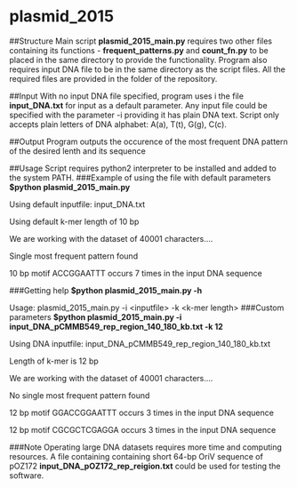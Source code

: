 # plasmid_2015
##Structure
Main script **plasmid_2015_main.py** requires two other files containing its functions - **frequent_patterns.py** and **count_fn.py** to be placed in the same directory to provide the functionality. Program also requires input DNA file to be in the same directory as the script files. All the required files are provided in the folder of the repository.

##Input
With no input DNA file specified, program uses i the file **input_DNA.txt** for input as a default parameter. Any input file could be specified with the parameter -i providing it has plain DNA text. Script only accepts plain letters of DNA alphabet: A(a), T(t), G(g), C(c).

##Output
Program outputs the occurence of the most frequent DNA pattern of the desired lenth and its sequence

##Usage
Script requires python2 interpreter to be installed and added to the system PATH.
###Example of using the file with default parameters
**$python plasmid_2015_main.py**

Using default inputfile: input_DNA.txt

Using default k-mer length of 10 bp

We are working with the dataset of 40001 characters....

Single most frequent pattern found

10 bp motif ACCGGAATTT occurs 7 times in the input DNA sequence

###Getting help
**$python plasmid_2015_main.py -h**

Usage: plasmid_2015_main.py -i \<inputfile\> -k \<k-mer length\>
###Custom parameters
**$python plasmid_2015_main.py -i input_DNA_pCMMB549_rep_region_140_180_kb.txt -k 12**

Using DNA inputfile: input_DNA_pCMMB549_rep_region_140_180_kb.txt

Length of k-mer is 12 bp

We are working with the dataset of 40001 characters....

No single most frequent pattern found

12 bp motif GGACCGGAATTT occurs 3 times in the input DNA sequence

12 bp motif CGCGCTCGAGGA occurs 3 times in the input DNA sequence

###Note
Operating large DNA datasets requires more time and computing resources. A file containing containing short 64-bp OriV sequence of  pOZ172 **input_DNA_pOZ172_rep_reigion.txt** could be used for testing the software.
